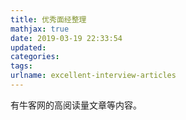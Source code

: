 ```yaml
---
title: 优秀面经整理
mathjax: true
date: 2019-03-19 22:33:54
updated:
categories:
tags:
urlname: excellent-interview-articles
---
```


有牛客网的高阅读量文章等内容。

<!-- more -->

